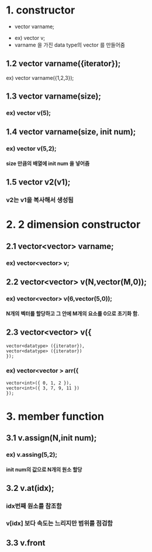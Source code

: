 # 1. constructor
* vector<data type> varname;
- ex) vector<int> v;
- varname 을 가진 data type의 vector 를 만들어줌
    
## 1.2 vector<data type> varname({iterator});
ex) vector<data type> varname({1,2,3});

## 1.3 vector<data type> varname(size);
### ex) vector<int> v(5);

## 1.4 vector<data type> varname(size, init num);
### ex) vector<int> v(5,2); 
#### size 만큼의 배열에 init num 을 넣어줌
    
## 1.5 vector<int> v2(v1);
### v2는 v1을 복사해서 생성됨
    
# 2. 2 dimension constructor
## 2.1 vector<vector<data type>> varname;
### ex) vector<vector<int>> v;

## 2.2 vector<vector<datatype>> v(N,vector<datatype>(M,0));
### ex) vector<vector<int>> v(6,vector<int>(5,0));
#### N개의 벡터를 할당하고 그 안에 M개의 요소를 0으로 초기화 함.

## 2.3 vector<vector<datatype>> v({
    vector<datatype> ({iterator}),
    vector<datatype> ({iterator})
    });
### ex) vector<vector<int> > arr({
    vector<int>({ 0, 1, 2 }),
    vector<int>({ 3, 7, 9, 11 })
    });

# 3. member function
## 3.1 v.assign(N,init num);
### ex) v.assing(5,2);
#### init num의 값으로 N개의 원소 할당

## 3.2 v.at(idx);
### idx번째 원소를 참조함 
### v[idx] 보다 속도는 느리지만 범위를 점검함

## 3.3 v.front

